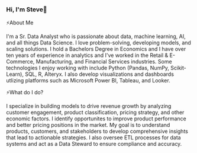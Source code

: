 ### Hi, I'm Steve👋

<!--
**SteveCh33/SteveCh33** is a ✨ _special_ ✨ repository because its `README.md` (this file) appears on your GitHub profile.
Here are some ideas to get you started:

- 🔭 I’m currently working on ...
- 🌱 I’m currently learning ...
- 👯 I’m looking to collaborate on ...
- 🤔 I’m looking for help with ...
- 💬 Ask me about ...
- 📫 How to reach me: ...
- 😄 Pronouns: ...
- ⚡ Fun fact: ...
-->
⚡About Me

I'm a Sr. Data Analyst who is passionate about data, machine learning, AI, and all things Data Science. I love problem-solving, developing models, and scaling solutions. I hold a Bachelors Degree in Economics and I have over ten years of experience in analytics and I've worked in the Retail & E-Commerce, Manufacturing, and Financial Services industries. Some technologies I enjoy working with include Python (Pandas, NumPy, Scikit-Learn), SQL, R, Alteryx. I also develop visualizations and dashboards utlizing platforms such as Microsoft Power BI, Tableau, and Looker.

⚡What do I do?

I specialize in building models to drive revenue growth by analyzing customer engagement, product classification, pricing strategy, and other economic factors. I identify opportunites to improve product performance and better pricing positions in the market. My goal is to understand products, customers, and stakeholders to develop comprehensive insights that lead to actionable strategies. I also oversee ETL processes for data systems and act as a Data Steward to ensure compliance and accuracy.
